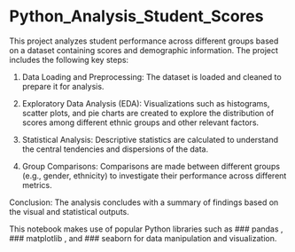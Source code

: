 # Python_Analysis_Student_Scores

This project analyzes student performance across different groups based on a dataset containing scores and demographic information. The project includes the following key steps:

1. Data Loading and Preprocessing: The dataset is loaded and cleaned to prepare it for analysis.

2. Exploratory Data Analysis (EDA): Visualizations such as histograms, scatter plots, and pie charts are created to explore the distribution of scores among different ethnic groups and other relevant factors.

3. Statistical Analysis: Descriptive statistics are calculated to understand the central tendencies and dispersions of the data.

4. Group Comparisons: Comparisons are made between different groups (e.g., gender, ethnicity) to investigate their performance across different metrics.

Conclusion: The analysis concludes with a summary of findings based on the visual and statistical outputs.

This notebook makes use of popular Python libraries such as ### pandas , ### matplotlib , and ### seaborn for data manipulation and visualization.
